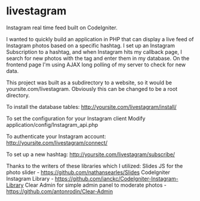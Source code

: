 livestagram
===========

Instagram real time feed built on CodeIgniter.

I wanted to quickly build an application in PHP that can display a live feed of Instagram photos based on a specific hashtag. I set up an Instagram Subscription to a hashtag, and when Instagram hits my callback page, I search for new photos with the tag and enter them in my database. On the frontend page I'm using AJAX long polling of my server to check for new data.

This project was built as a subdirectory to a website, so it would be yoursite.com/livestagram. Obviously this can be changed to be a root directory.

To install the database tables:
http://yoursite.com/livestagram/install/

To set the configuration for your Instagram client
Modify application/config/Instagram_api.php

To authenticate your Instagram account:
http://yoursite.com/livestagram/connect/

To set up a new hashtag:
http://yoursite.com/livestagram/subscribe/

Thanks to the writers of these libraries which I utilized:
Slides JS for the photo slider - https://github.com/nathansearles/Slides
CodeIgniter Instagram Library - https://github.com/ianckc/CodeIgniter-Instagram-Library
Clear Admin for simple admin panel to moderate photos - https://github.com/antonrodin/Clear-Admin

